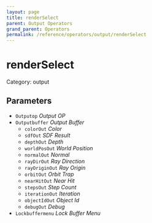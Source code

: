 ```yaml
---
layout: page
title: renderSelect
parent: Output Operators
grand_parent: Operators
permalink: /reference/operators/output/renderSelect
---
```


# renderSelect

Category: output



## Parameters

* `Outputop` *Output OP*
* `Outputbuffer` *Output Buffer*
  * `colorOut` *Color*
  * `sdfOut` *SDF Result*
  * `depthOut` *Depth*
  * `worldPosOut` *World Position*
  * `normalOut` *Normal*
  * `rayDirOut` *Ray Direction*
  * `rayOriginOut` *Ray Origin*
  * `orbitOut` *Orbit Trap*
  * `nearHitOut` *Near Hit*
  * `stepsOut` *Step Count*
  * `iterationOut` *Iteration*
  * `objectIdOut` *Object Id*
  * `debugOut` *Debug*
* `Lockbuffermenu` *Lock Buffer Menu*